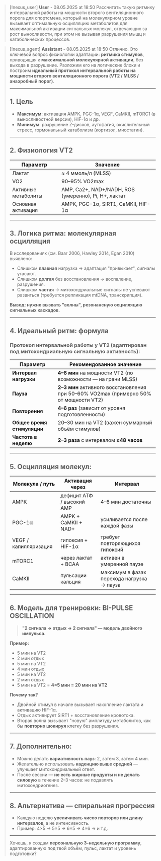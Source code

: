 >[!nexus_user] **User** - 08.05.2025 at 18:50
> Рассчитать такую ритмику интервальной работы на мощности второго вентиляционного порога для спортсмена, который на молекулярном уровне вызывает оптимальную осцилляцию метаболитов для максимальной активации сигнальных молекул, отвечающих за рост выносливости, при этом не вызывая разрушения мышц и катаболических процессов.
<!-- UID: bbb215e3-b114-4275-830a-e1e32eaf9cc6 -->




>[!nexus_agent] **Assistant** - 08.05.2025 at 18:50
> Отлично. Это ключевой вопрос физиологии адаптации: **ритмика стимулов**, приводящая к **максимальной молекулярной активации**, без выхода в разрушение. Разложим его на логические блоки и построим **идеальный протокол интервальной работы на мощности второго вентиляционного порога (VT2 / MLSS / анаэробный порог)**.
> 
> ---
> 
> ## **1. Цель**
> - **Максимум**: активация AMPK, PGC-1α, VEGF, CaMKII, mTORC1 (в выносливостной версии), HIF-1α и др.
> - **Минимум**: разрушение Z-дисков, аутофагия, окислительный стресс, гормональный катаболизм (кортизол, миостатин).
> 
> ---
> 
> ## **2. Физиология VT2**
> 
> | Параметр | Значение |
> |----------|----------|
> | Лактат | ≈ 4 ммоль/л (MLSS) |
> | VO2 | 90–95% VO2max |
> | Активные метаболиты | AMP, Ca2+, NAD+/NADH, ROS (умеренно), Pi, H+, лактат |
> | Основная активация | AMPK, PGC-1α, SIRT1, CaMKII, HIF-1α |
> 
> ---
> 
> ## **3. Логика ритма: молекулярная осцилляция**
> В исследованиях (см. Baar 2006, Hawley 2014, Egan 2010) выявлено:
> 
> - Слишком **плавная** нагрузка → адаптация "привыкает", сигналы угасают.
> - Слишком **долгая** без восстановления → воспаление, разрушения.
> - Слишком **частая** → митохондриальные сигналы не успевают развиться (требуется репликация mtDNA, транскрипция).
> 
> **Вывод: нужно вызвать "волны", резонансную осцилляцию сигнальных каскадов.**
> 
> ---
> 
> ## **4. Идеальный ритм: формула**
> 
> ### **Протокол интервальной работы у VT2 (адаптирован под митохондриальную сигнальную активность):**
> 
> | Параметр | Рекомендованное значение |
> |----------|--------------------------|
> | **Интервал нагрузки** | **4–6 мин** на мощности VT2 (по возможности — на грани MLSS) |
> | **Пауза** | **2–3 мин** активного восстановления при 50–60% VO2max (примерно 50% от мощности VT2) |
> | **Повторения** | **4–6 раз** (зависит от уровня подготовленности) |
> | **Общее время стимуляции** | 20–30 мин на VT2 (важен суммарный объём стимулов) |
> | **Частота в неделю** | **2–3 раза** с интервалом **≥48 часов** |
> 
> ---
> 
> ## **5. Осцилляция молекул:**
> | Молекула / путь | Активация через | Интервал |
> |------------------|------------------|----------|
> | AMPK | дефицит АТФ / высокий AMP | 4–6 мин достаточны |
> | PGC-1α | AMPK + CaMKII + NAD+ | усиливается после каждой фазы |
> | VEGF / капилляризация | гипоксия + HIF-1α | требует повторяющихся гипоксий |
> | mTORC1 | через лактат + BCAA | активен в умеренной паузе |
> | CaMKII | пульсации кальция | максимум в фазах перехода нагрузка → пауза |
> 
> ---
> 
> ## **6. Модель для тренировки: BI-PULSE OSCILLATION**
> > **"2 сигнала → отдых → 2 сигнала" — модель двойного импульса.**
> 
> **Пример:**
> - 5 мин на VT2 
> - 2 мин отдых 
> - 5 мин на VT2 
> - 4 мин отдых 
> - 5 мин на VT2 
> - 2 мин отдых 
> - 5 мин на VT2 
> = **4×5 мин = 20 мин на VT2**
> 
> **Почему так?**
> - Двойной стимул в начале вызывает накопление лактата и активацию HIF-1α.
> - Отдых активирует SIRT1 + восстановление кровотока.
> - Вторая волна вызывает "новую" амплитуду метаболитов, как бы **повторно шокируя** клетку без разрушения.
> 
> ---
> 
> ## **7. Дополнительно:**
> - Можно делать **вариативность пауз**: 2, затем 3, затем 4 мин.
> - Желательно использовать **каденцию выше средней** — улучшает митохондриальный ответ.
> - После сессии — **не есть жирные продукты и не делать силовую** в течение 2–3 часов: не подавлять митохондриогенез.
> 
> ---
> 
> ## **8. Альтернатива — спиральная прогрессия**
> - Каждую неделю **увеличивать число повторов или длину интервалов**, а не интенсивность. 
> - Пример: 4×5 → 5×5 → 6×5 → 4×6 → и т.д.
> 
> ---
> 
> Хочешь, я создам **персональную 3-недельную программу**, адаптированную под твой объём, пульс, лактат и уровень подготовки?
<!-- UID: 9b54e641-d921-4d32-9640-dbf7d6d38493 -->